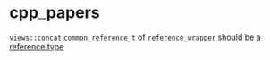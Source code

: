 # cpp_papers

[`views::concat`](https://huixie90.github.io/cpp_papers/generated/concat)
[`common_reference_t` of `reference_wrapper` should be a reference type](https://huixie90.github.io/cpp_papers/generated/ref_wrapper_common_ref)